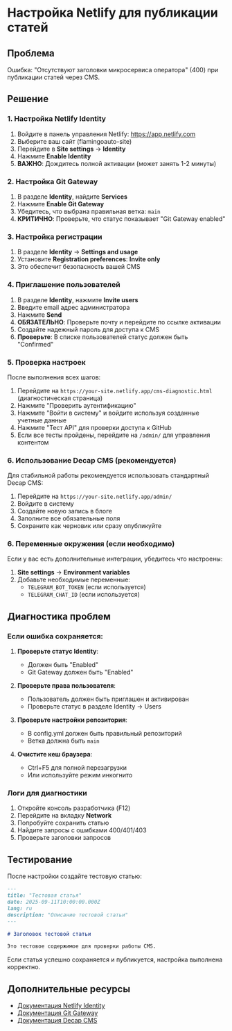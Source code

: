 # Настройка Netlify для публикации статей

## Проблема
Ошибка: "Отсутствуют заголовки микросервиса оператора" (400) при публикации статей через CMS.

## Решение

### 1. Настройка Netlify Identity

1. Войдите в панель управления Netlify: https://app.netlify.com
2. Выберите ваш сайт (flamingoauto-site)
3. Перейдите в **Site settings** → **Identity**
4. Нажмите **Enable Identity**
5. **ВАЖНО**: Дождитесь полной активации (может занять 1-2 минуты)

### 2. Настройка Git Gateway

1. В разделе **Identity**, найдите **Services**
2. Нажмите **Enable Git Gateway**
3. Убедитесь, что выбрана правильная ветка: `main`
4. **КРИТИЧНО**: Проверьте, что статус показывает "Git Gateway enabled"

### 3. Настройка регистрации

1. В разделе **Identity** → **Settings and usage**
2. Установите **Registration preferences**: **Invite only**
3. Это обеспечит безопасность вашей CMS

### 4. Приглашение пользователей

1. В разделе **Identity**, нажмите **Invite users**
2. Введите email адрес администратора
3. Нажмите **Send**
4. **ОБЯЗАТЕЛЬНО**: Проверьте почту и перейдите по ссылке активации
5. Создайте надежный пароль для доступа к CMS
6. **Проверьте**: В списке пользователей статус должен быть "Confirmed"

### 5. Проверка настроек

После выполнения всех шагов:

1. Перейдите на `https://your-site.netlify.app/cms-diagnostic.html` (диагностическая страница)
2. Нажмите "Проверить аутентификацию"
3. Нажмите "Войти в систему" и войдите используя созданные учетные данные
4. Нажмите "Тест API" для проверки доступа к GitHub
5. Если все тесты пройдены, перейдите на `/admin/` для управления контентом

### 6. Использование Decap CMS (рекомендуется)

Для стабильной работы рекомендуется использовать стандартный Decap CMS:

1. Перейдите на `https://your-site.netlify.app/admin/`
2. Войдите в систему
3. Создайте новую запись в блоге
4. Заполните все обязательные поля
5. Сохраните как черновик или сразу опубликуйте

### 6. Переменные окружения (если необходимо)

Если у вас есть дополнительные интеграции, убедитесь что настроены:

1. **Site settings** → **Environment variables**
2. Добавьте необходимые переменные:
   - `TELEGRAM_BOT_TOKEN` (если используется)
   - `TELEGRAM_CHAT_ID` (если используется)

## Диагностика проблем

### Если ошибка сохраняется:

1. **Проверьте статус Identity**:
   - Должен быть "Enabled"
   - Git Gateway должен быть "Enabled"

2. **Проверьте права пользователя**:
   - Пользователь должен быть приглашен и активирован
   - Проверьте статус в разделе Identity → Users

3. **Проверьте настройки репозитория**:
   - В config.yml должен быть правильный репозиторий
   - Ветка должна быть `main`

4. **Очистите кеш браузера**:
   - Ctrl+F5 для полной перезагрузки
   - Или используйте режим инкогнито

### Логи для диагностики

1. Откройте консоль разработчика (F12)
2. Перейдите на вкладку **Network**
3. Попробуйте сохранить статью
4. Найдите запросы с ошибками 400/401/403
5. Проверьте заголовки запросов

## Тестирование

После настройки создайте тестовую статью:

```markdown
---
title: "Тестовая статья"
date: 2025-09-11T10:00:00.000Z
lang: ru
description: "Описание тестовой статьи"
---

# Заголовок тестовой статьи

Это тестовое содержимое для проверки работы CMS.
```

Если статья успешно сохраняется и публикуется, настройка выполнена корректно.

## Дополнительные ресурсы

- [Документация Netlify Identity](https://docs.netlify.com/visitor-access/identity/)
- [Документация Git Gateway](https://docs.netlify.com/visitor-access/git-gateway/)
- [Документация Decap CMS](https://decapcms.org/docs/netlify/)